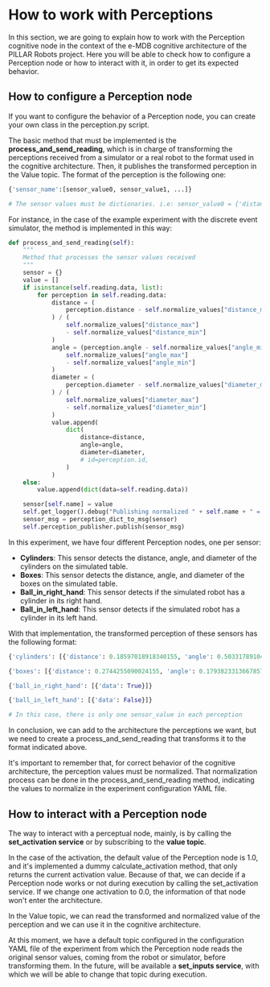 # How to work with Perceptions
In this section, we are going to explain how to work with the Perception cognitive node in the context of the e-MDB cognitive architecture of the PILLAR Robots project. Here you will be able to check how to configure a Perception node or how to interact with it, in order to get its expected behavior.

## How to configure a Perception node

If you want to configure the behavior of a Perception node, you can create your own class in the perception.py script.

The basic method that must be implemented is the **process_and_send_reading**, which is in charge of transforming the perceptions received from a simulator or a real robot to the format used in the cognitive architecture. Then, it publishes the transformed perception in the Value topic. The format of the perception is the following one:

```python
{'sensor_name':[sensor_value0, sensor_value1, ...]}

# The sensor values must be dictionaries. i.e: sensor_value0 = {'distance':10}
```

For instance, in the case of the example experiment with the discrete event simulator, the method is implemented in this way:

```python
def process_and_send_reading(self):
    """
    Method that processes the sensor values received
    """
    sensor = {}
    value = []
    if isinstance(self.reading.data, list):
        for perception in self.reading.data:
            distance = (
                perception.distance - self.normalize_values["distance_min"]
            ) / (
                self.normalize_values["distance_max"]
                - self.normalize_values["distance_min"]
            )
            angle = (perception.angle - self.normalize_values["angle_min"]) / (
                self.normalize_values["angle_max"]
                - self.normalize_values["angle_min"]
            )
            diameter = (
                perception.diameter - self.normalize_values["diameter_min"]
            ) / (
                self.normalize_values["diameter_max"]
                - self.normalize_values["diameter_min"]
            )
            value.append(
                dict(
                    distance=distance,
                    angle=angle,
                    diameter=diameter,
                    # id=perception.id,
                )
            )
    else:
        value.append(dict(data=self.reading.data))

    sensor[self.name] = value
    self.get_logger().debug("Publishing normalized " + self.name + " = " + str(sensor))
    sensor_msg = perception_dict_to_msg(sensor)
    self.perception_publisher.publish(sensor_msg)
```

In this experiment, we have four different Perception nodes, one per sensor:

- **Cylinders**: This sensor detects the distance, angle, and diameter of the cylinders on the simulated table.
- **Boxes**: This sensor detects the distance, angle, and diameter of the boxes on the simulated table.
- **Ball_in_right_hand**: This sensor detects if the simulated robot has a cylinder in its right hand. 
- **Ball_in_left_hand**: This sensor detects if the simulated robot has a cylinder in its left hand. 

With that implementation, the transformed perception of these sensors has the following format:

```python 
{'cylinders': [{'distance': 0.18597018918340155, 'angle': 0.503317891044131, 'diameter': 0.46666666666666673}]}

{'boxes': [{'distance': 0.2744255090024155, 'angle': 0.1793823313667857, 'diameter': 0.8}]}

{'ball_in_right_hand': [{'data': True}]}

{'ball_in_left_hand': [{'data': False}]}

# In this case, there is only one sensor_value in each perception
```

In conclusion, we can add to the architecture the perceptions we want, but we need to create a process_and_send_reading that transforms it to the format indicated above.

It's important to remember that, for correct behavior of the cognitive architecture, the perception values must be normalized. That normalization process can be done in the process_and_send_reading method, indicating the values to normalize in the experiment configuration YAML file.

## How to interact with a Perception node

The way to interact with a perceptual node, mainly, is by calling the **set_activation service** or by subscribing to the **value topic**.

<!-- Hay que implementarlo en el main loop!! -->
In the case of the activation, the default value of the Perception node is 1.0, and it's implemented a dummy calculate_activation method, that only returns the current activation value. Because of that, we can decide if a Perception node works or not during execution by calling the set_activation service. If we change one activation to 0.0, the information of that node won't enter the architecture.

In the Value topic, we can read the transformed and normalized value of the perception and we can use it in the cognitive architecture.

At this moment, we have a default topic configured in the configuration YAML file of the experiment from which the Perception node reads the original sensor values, coming from the robot or simulator, before transforming them. In the future, will be available a **set_inputs service**, with which we will be able to change that topic during execution.


